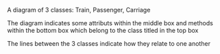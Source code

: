 A diagram of 3 classes: Train, Passenger, Carriage

The diagram indicates some attributs within the middle box and methods within the bottom box which belong to the class titled in the top box

The lines between the 3 classes indicate how they relate to one another